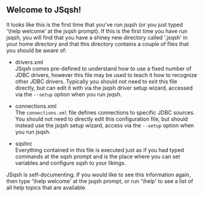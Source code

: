 ## Welcome to JSqsh!
            
It looks like this is the first time that you've run jsqsh (or
you just typed '\help welcome' at the jsqsh prompt). If this is
the first time you have run jsqsh, you will find that you have
a shiney new directory called '.jsqsh' in your home directory
and that this directory contains a couple of files that you
should be aware of:
            
* drivers.xml  
  JSqsh comes pre-defined to understand how to use
  a fixed number of JDBC drivers, however this file may be
  used to teach it how to recognize other JDBC drivers. Typically
  you should not need to exit this file directly, but can
  edit it with via the jsqsh driver setup wizard, accessed
  via the `--setup` option when you run jsqsh.

* connections.xml  
  The `connections.xml` file defines connections to specific
  JDBC sources. You should not need to directly edit this
  configuration file, but should instead use the jsqsh setup
  wizard, access via the `--setup` option when you run jsqsh.

* sqshrc  
  Everything contained in this file is executed just
  as if you had typed commands at the sqsh prompt and is 
  the place where you can set variables and configure sqsh
  to your likings.
               
JSqsh is self-documenting. If you would like to see this
information again, then type '\help welcome' at the jsqsh
prompt, or run '\help' to see a list of all help topics that
are available.
